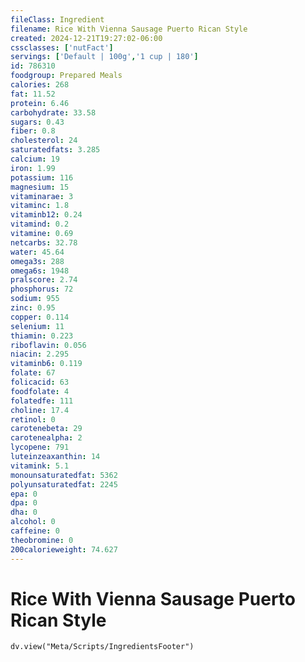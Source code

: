 ```yaml
---
fileClass: Ingredient
filename: Rice With Vienna Sausage Puerto Rican Style
created: 2024-12-21T19:27:02-06:00
cssclasses: ['nutFact']
servings: ['Default | 100g','1 cup | 180']
id: 786310
foodgroup: Prepared Meals
calories: 268
fat: 11.52
protein: 6.46
carbohydrate: 33.58
sugars: 0.43
fiber: 0.8
cholesterol: 24
saturatedfats: 3.285
calcium: 19
iron: 1.99
potassium: 116
magnesium: 15
vitaminarae: 3
vitaminc: 1.8
vitaminb12: 0.24
vitamind: 0.2
vitamine: 0.69
netcarbs: 32.78
water: 45.64
omega3s: 288
omega6s: 1948
pralscore: 2.74
phosphorus: 72
sodium: 955
zinc: 0.95
copper: 0.114
selenium: 11
thiamin: 0.223
riboflavin: 0.056
niacin: 2.295
vitaminb6: 0.119
folate: 67
folicacid: 63
foodfolate: 4
folatedfe: 111
choline: 17.4
retinol: 0
carotenebeta: 29
carotenealpha: 2
lycopene: 791
luteinzeaxanthin: 14
vitamink: 5.1
monounsaturatedfat: 5362
polyunsaturatedfat: 2245
epa: 0
dpa: 0
dha: 0
alcohol: 0
caffeine: 0
theobromine: 0
200calorieweight: 74.627
---
```


# Rice With Vienna Sausage Puerto Rican Style

```dataviewjs
dv.view("Meta/Scripts/IngredientsFooter")
```